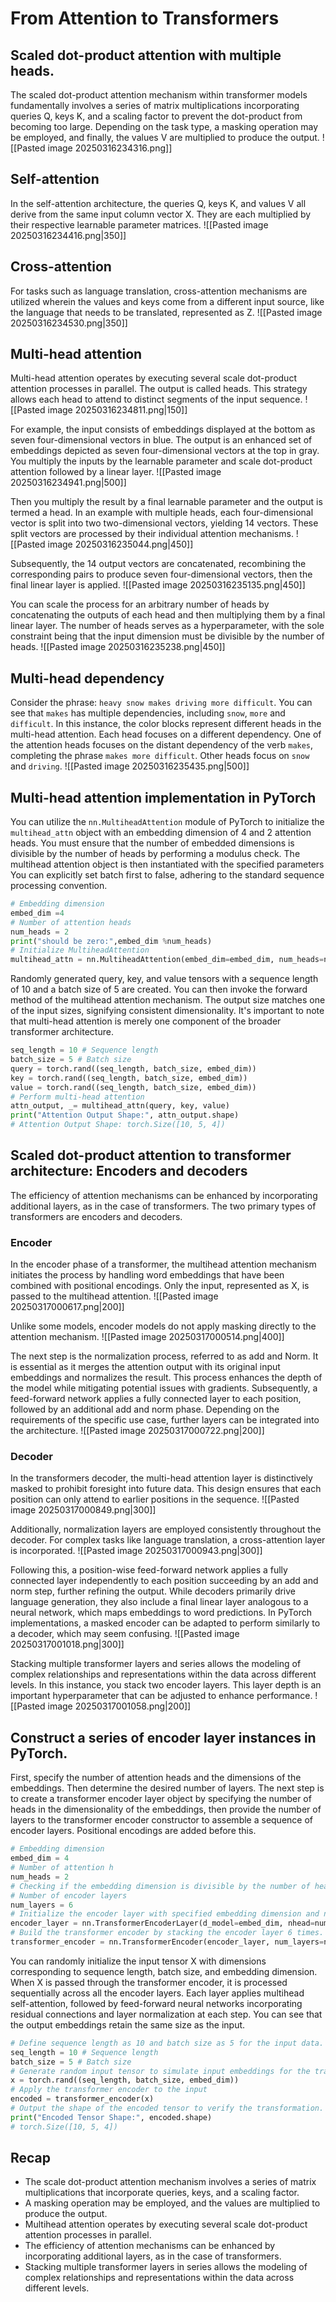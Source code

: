 # From Attention to Transformers

## Scaled dot-product attention with multiple heads.
The scaled dot-product attention mechanism within transformer models fundamentally involves a series of matrix multiplications incorporating queries Q, keys K, and a scaling factor to prevent the dot-product from becoming too large.
Depending on the task type, a masking operation may be employed, and finally, the values V are multiplied to produce the output.
![[Pasted image 20250316234316.png]]

## Self-attention
In the self-attention architecture, the queries Q, keys K, and values V all derive from the same input column vector X.
They are each multiplied by their respective learnable parameter matrices.
![[Pasted image 20250316234416.png|350]]

## Cross-attention
For tasks such as language translation, cross-attention mechanisms are utilized wherein the values and keys come from a different input source, like the language that needs to be translated, represented as Z.
![[Pasted image 20250316234530.png|350]]

## Multi-head attention
Multi-head attention operates by executing several scale dot-product attention processes in parallel.
The output is called heads.
This strategy allows each head to attend to distinct segments of the input sequence.
![[Pasted image 20250316234811.png|150]]

For example, the input consists of embeddings displayed at the bottom as seven four-dimensional vectors in blue.
The output is an enhanced set of embeddings depicted as seven four-dimensional vectors at the top in gray.
You multiply the inputs by the learnable parameter and scale dot-product attention followed by a linear layer.
![[Pasted image 20250316234941.png|500]]

Then you multiply the result by a final learnable parameter and the output is termed a head.
In an example with multiple heads, each four-dimensional vector is split into two two-dimensional vectors, yielding 14 vectors.
These split vectors are processed by their individual attention mechanisms.
![[Pasted image 20250316235044.png|450]]

Subsequently, the 14 output vectors are concatenated, recombining the corresponding pairs to produce seven four-dimensional vectors, then the final linear layer is applied.
![[Pasted image 20250316235135.png|450]]

You can scale the process for an arbitrary number of heads by concatenating the outputs of each head and then multiplying them by a final linear layer.
The number of heads serves as a hyperparameter, with the sole constraint being that the input dimension must be divisible by the number of heads.
![[Pasted image 20250316235238.png|450]]

## Multi-head dependency
Consider the phrase: `heavy snow makes driving more difficult`.
You can see that `makes` has multiple dependencies, including `snow`, `more` and `difficult`.
In this instance, the color blocks represent different heads in the multi-head attention.
Each head focuses on a different dependency.
One of the attention heads focuses on the distant dependency of the verb `makes`, completing the phrase `makes more difficult`.
Other heads focus on `snow` and `driving`.
![[Pasted image 20250316235435.png|500]]

## Multi-head attention implementation in PyTorch
You can utilize the `nn.MultiheadAttention` module of PyTorch to initialize the `multihead_attn` object with an embedding dimension of 4 and 2 attention heads.
You must ensure that the number of embedded dimensions is divisible by the number of heads by performing a modulus check.
The multihead attention object is then instantiated with the specified parameters You can explicitly set batch first to false, adhering to the standard sequence processing convention.
```python
# Embedding dimension
embed_dim =4
# Number of attention heads
num_heads = 2
print("should be zero:",embed_dim %num_heads)
# Initialize MultiheadAttention
multihead_attn = nn.MultiheadAttention(embed_dim=embed_dim, num_heads=num_heads,batch_first=False)
```

Randomly generated query, key, and value tensors with a sequence length of 10 and a batch size of 5 are created.
You can then invoke the forward method of the multihead attention mechanism.
The output size matches one of the input sizes, signifying consistent dimensionality.
It's important to note that multi-head attention is merely one component of the broader transformer architecture.
```python
seq_length = 10 # Sequence length
batch_size = 5 # Batch size
query = torch.rand((seq_length, batch_size, embed_dim))
key = torch.rand((seq_length, batch_size, embed_dim))
value = torch.rand((seq_length, batch_size, embed_dim))
# Perform multi-head attention
attn_output, _= multihead_attn(query, key, value)
print("Attention Output Shape:", attn_output.shape)
# Attention Output Shape: torch.Size([10, 5, 4])
```

## Scaled dot-product attention to transformer architecture: Encoders and decoders
The efficiency of attention mechanisms can be enhanced by incorporating additional layers, as in the case of transformers.
The two primary types of transformers are encoders and decoders.

### Encoder
In the encoder phase of a transformer, the multihead attention mechanism initiates the process by handling word embeddings that have been combined with positional encodings.
Only the input, represented as X, is passed to the multihead attention.
![[Pasted image 20250317000617.png|200]]

Unlike some models, encoder models do not apply masking directly to the attention mechanism.
![[Pasted image 20250317000514.png|400]]

The next step is the normalization process, referred to as add and Norm.
It is essential as it merges the attention output with its original input embeddings and normalizes the result.
This process enhances the depth of the model while mitigating potential issues with gradients.
Subsequently, a feed-forward network applies a fully connected layer to each position, followed by an additional add and norm phase.
Depending on the requirements of the specific use case, further layers can be integrated into the architecture.
![[Pasted image 20250317000722.png|200]]

### Decoder 
In the transformers decoder, the multi-head attention layer is distinctively masked to prohibit foresight into future data.
This design ensures that each position can only attend to earlier positions in the sequence.
![[Pasted image 20250317000849.png|300]]

Additionally, normalization layers are employed consistently throughout the decoder.
For complex tasks like language translation, a cross-attention layer is incorporated.
![[Pasted image 20250317000943.png|300]]

Following this, a position-wise feed-forward network applies a fully connected layer independently to each position succeeding by an add and norm step, further refining the output.
While decoders primarily drive language generation, they also include a final linear layer analogous to a neural network, which maps embeddings to word predictions.
In PyTorch implementations, a masked encoder can be adapted to perform similarly to a decoder, which may seem confusing.
![[Pasted image 20250317001018.png|300]]

Stacking multiple transformer layers and series allows the modeling of complex relationships and representations within the data across different levels.
In this instance, you stack two encoder layers.
This layer depth is an important hyperparameter that can be adjusted to enhance performance.
![[Pasted image 20250317001058.png|200]]

## Construct a series of encoder layer instances in PyTorch.
First, specify the number of attention heads and the dimensions of the embeddings.
Then determine the desired number of layers.
The next step is to create a transformer encoder layer object by specifying the number of heads in the dimensionality of the embeddings, then provide the number of layers to the transformer encoder constructor to assemble a sequence of encoder layers.
Positional encodings are added before this.
```python
# Embedding dimension
embed_dim = 4
# Number of attention h
num_heads = 2
# Checking if the embedding dimension is divisible by the number of heads, print("should be zero", embed_dim % num_h
# Number of encoder layers
num_layers = 6
# Initialize the encoder layer with specified embedding dimension and number of heads.
encoder_layer = nn.TransformerEncoderLayer(d_model=embed_dim, nhead=num_heads)
# Build the transformer encoder by stacking the encoder layer 6 times.
transformer_encoder = nn.TransformerEncoder(encoder_layer, num_layers=num_layers)
```

You can randomly initialize the input tensor X with dimensions corresponding to sequence length, batch size, and embedding dimension.
When X is passed through the transformer encoder, it is processed sequentially across all the encoder layers.
Each layer applies multihead self-attention, followed by feed-forward neural networks incorporating residual connections and layer normalization at each step.
You can see that the output embeddings retain the same size as the input.
```python
# Define sequence length as 10 and batch size as 5 for the input data.
seq_length = 10 # Sequence length
batch_size = 5 # Batch size
# Generate random input tensor to simulate input embeddings for the transformer encoder.
x = torch.rand((seq_length, batch_size, embed_dim))
# Apply the transformer encoder to the input
encoded = transformer_encoder(x)
# Output the shape of the encoded tensor to verify the transformation.
print("Encoded Tensor Shape:", encoded.shape)
# torch.Size([10, 5, 4])
```
## Recap
- The scale dot-product attention mechanism involves a series of matrix multiplications that incorporate queries, keys, and a scaling factor.
- A masking operation may be employed, and the values are multiplied to produce the output.
- Multihead attention operates by executing several scale dot-product attention processes in parallel.
- The efficiency of attention mechanisms can be enhanced by incorporating additional layers, as in the case of transformers.
- Stacking multiple transformer layers in series allows the modeling of complex relationships and representations within the data across different levels.